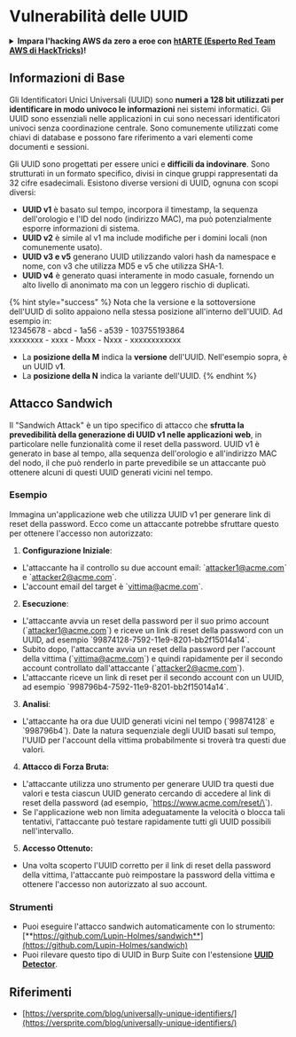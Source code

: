 # Vulnerabilità delle UUID

<details>

<summary><strong>Impara l'hacking AWS da zero a eroe con</strong> <a href="https://training.hacktricks.xyz/courses/arte"><strong>htARTE (Esperto Red Team AWS di HackTricks)</strong></a><strong>!</strong></summary>

Altri modi per supportare HackTricks:

* Se vuoi vedere la tua **azienda pubblicizzata su HackTricks** o **scaricare HackTricks in PDF** Controlla i [**PIANI DI ABBONAMENTO**](https://github.com/sponsors/carlospolop)!
* Ottieni il [**merchandising ufficiale di PEASS & HackTricks**](https://peass.creator-spring.com)
* Scopri [**La Famiglia PEASS**](https://opensea.io/collection/the-peass-family), la nostra collezione di [**NFT esclusivi**](https://opensea.io/collection/the-peass-family)
* **Unisciti al** 💬 [**gruppo Discord**](https://discord.gg/hRep4RUj7f) o al [**gruppo telegram**](https://t.me/peass) o **seguici** su **Twitter** 🐦 [**@carlospolopm**](https://twitter.com/hacktricks\_live)**.**
* **Condividi i tuoi trucchi di hacking inviando PR ai** [**HackTricks**](https://github.com/carlospolop/hacktricks) e [**HackTricks Cloud**](https://github.com/carlospolop/hacktricks-cloud) repository di Github.

</details>

## Informazioni di Base

Gli Identificatori Unici Universali (UUID) sono **numeri a 128 bit utilizzati per identificare in modo univoco le informazioni** nei sistemi informatici. Gli UUID sono essenziali nelle applicazioni in cui sono necessari identificatori univoci senza coordinazione centrale. Sono comunemente utilizzati come chiavi di database e possono fare riferimento a vari elementi come documenti e sessioni.

Gli UUID sono progettati per essere unici e **difficili da indovinare**. Sono strutturati in un formato specifico, divisi in cinque gruppi rappresentati da 32 cifre esadecimali. Esistono diverse versioni di UUID, ognuna con scopi diversi:

* **UUID v1** è basato sul tempo, incorpora il timestamp, la sequenza dell'orologio e l'ID del nodo (indirizzo MAC), ma può potenzialmente esporre informazioni di sistema.
* **UUID v2** è simile al v1 ma include modifiche per i domini locali (non comunemente usato).
* **UUID v3 e v5** generano UUID utilizzando valori hash da namespace e nome, con v3 che utilizza MD5 e v5 che utilizza SHA-1.
* **UUID v4** è generato quasi interamente in modo casuale, fornendo un alto livello di anonimato ma con un leggero rischio di duplicati.

{% hint style="success" %}
Nota che la versione e la sottoversione dell'UUID di solito appaiono nella stessa posizione all'interno dell'UUID. Ad esempio in:\
12345678 - abcd - 1a56 - a539 - 103755193864\
xxxxxxxx  - xxxx - Mxxx - Nxxx - xxxxxxxxxxxx

* La **posizione della M** indica la **versione** dell'UUID. Nell'esempio sopra, è un UUID v**1**.
* La **posizione della N** indica la variante dell'UUID.
{% endhint %}

## Attacco Sandwich

Il "Sandwich Attack" è un tipo specifico di attacco che **sfrutta la prevedibilità della generazione di UUID v1 nelle applicazioni web**, in particolare nelle funzionalità come il reset della password. UUID v1 è generato in base al tempo, alla sequenza dell'orologio e all'indirizzo MAC del nodo, il che può renderlo in parte prevedibile se un attaccante può ottenere alcuni di questi UUID generati vicini nel tempo.

### Esempio

Immagina un'applicazione web che utilizza UUID v1 per generare link di reset della password. Ecco come un attaccante potrebbe sfruttare questo per ottenere l'accesso non autorizzato:

1. **Configurazione Iniziale**:

* L'attaccante ha il controllo su due account email: \`attacker1@acme.com\` e \`attacker2@acme.com\`.
* L'account email del target è \`vittima@acme.com\`.

2. **Esecuzione**:

* L'attaccante avvia un reset della password per il suo primo account (\`attacker1@acme.com\`) e riceve un link di reset della password con un UUID, ad esempio \`99874128-7592-11e9-8201-bb2f15014a14\`.
* Subito dopo, l'attaccante avvia un reset della password per l'account della vittima (\`vittima@acme.com\`) e quindi rapidamente per il secondo account controllato dall'attaccante (\`attacker2@acme.com\`).
* L'attaccante riceve un link di reset per il secondo account con un UUID, ad esempio \`998796b4-7592-11e9-8201-bb2f15014a14\`.

3. **Analisi**:

* L'attaccante ha ora due UUID generati vicini nel tempo (\`99874128\` e \`998796b4\`). Date la natura sequenziale degli UUID basati sul tempo, l'UUID per l'account della vittima probabilmente si troverà tra questi due valori.

4. **Attacco di Forza Bruta:**

* L'attaccante utilizza uno strumento per generare UUID tra questi due valori e testa ciascun UUID generato cercando di accedere al link di reset della password (ad esempio, \`https://www.acme.com/reset/\<generated-UUID>\`).
* Se l'applicazione web non limita adeguatamente la velocità o blocca tali tentativi, l'attaccante può testare rapidamente tutti gli UUID possibili nell'intervallo.

5. **Accesso Ottenuto:**

* Una volta scoperto l'UUID corretto per il link di reset della password della vittima, l'attaccante può reimpostare la password della vittima e ottenere l'accesso non autorizzato al suo account.

### Strumenti

* Puoi eseguire l'attacco sandwich automaticamente con lo strumento: [**https://github.com/Lupin-Holmes/sandwich**](https://github.com/Lupin-Holmes/sandwich)
* Puoi rilevare questo tipo di UUID in Burp Suite con l'estensione [**UUID Detector**](https://portswigger.net/bappstore/65f32f209a72480ea5f1a0dac4f38248).

## Riferimenti

* [https://versprite.com/blog/universally-unique-identifiers/](https://versprite.com/blog/universally-unique-identifiers/)
